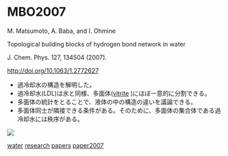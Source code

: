 # MBO2007



M. Matsumoto, A. Baba, and I. Ohmine

Topological building blocks of hydrogen bond network in water

J. Chem. Phys. 127, 134504 (2007).

http://doi.org/10.1063/1.2772627


* 過冷却水の構造を解明した。
* 過冷却水(LDL)は氷と同様、多面体([vitrite](vitrite.md) )にほぼ一意的に分割できる。
* 多面体の統計をとることで、液体の中の構造の違いを議論できる。
* 多面体同士が隣接できる条件がある。そのために、多面体の集合体である過冷却水には秩序がある。

![](https://i.gyazo.com/daf81b815e71d2ba4cfc0554624963f7.jpg)



[water](water.md) [research](research.md) [papers](papers.md) [paper2007](paper2007.md) 


